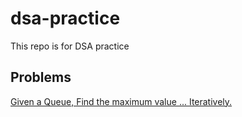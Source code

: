 # dsa-practice
This repo is for DSA practice

## Problems
[Given a Queue, Find the maximum value ... Iteratively.](code-challenges/queuesWithStacks/queues/max-val-iterative/README.md)
